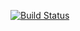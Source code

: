 [![Build Status](https://travis-ci.com/jmhewitt/dsdive.svg?token=1mdizUnVvysaHYpddQ72&branch=master)](https://travis-ci.com/jmhewitt/dsdive)
